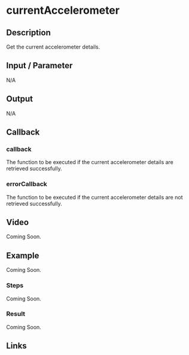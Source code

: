 # currentAccelerometer

## Description

Get the current accelerometer details.

## Input / Parameter

N/A

## Output

N/A

## Callback

### callback

The function to be executed if the current accelerometer details are retrieved successfully.

### errorCallback

The function to be executed if the current accelerometer details are not retrieved successfully.

## Video

Coming Soon.

<!-- Format: [![Video]({image-path}?raw=true)]({url-link}) -->

## Example

Coming Soon.

<!-- Share a scenario, like a user requirements. -->

### Steps

Coming Soon.

<!-- Show the steps and share some screenshots.

1. .....

Format: ![]({image-path}?raw=true) -->

### Result

Coming Soon.

<!-- Explain the output.

Format: ![]({image-path}?raw=true) -->

## Links
